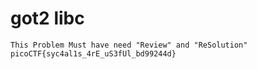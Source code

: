 # got2 libc
```
This Problem Must have need "Review" and "ReSolution"
picoCTF{syc4al1s_4rE_uS3fUl_bd99244d}
```